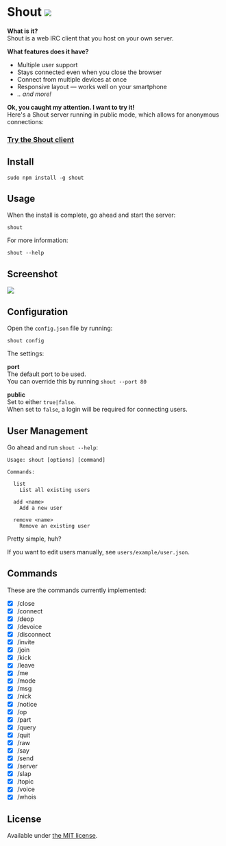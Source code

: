 # Shout [![](https://badge.fury.io/js/shout.png)](https://www.npmjs.org/package/shout)

__What is it?__  
Shout is a web IRC client that you host on your own server.

__What features does it have?__  
- Multiple user support
- Stays connected even when you close the browser
- Connect from multiple devices at once
- Responsive layout — works well on your smartphone
- _.. and more!_

__Ok, you caught my attention. I want to try it!__  
Here's a Shout server running in public mode, which allows for anonymous connections:

### [Try the Shout client](http://shout-irc.com:9000/)

## Install

```
sudo npm install -g shout
```

## Usage

When the install is complete, go ahead and start the server:

```
shout
```

For more information:

```
shout --help
```

## Screenshot

![](https://raw.github.com/erming/shout/master/screenshots/shout.png)

## Configuration

Open the `config.json` file by running:

```
shout config
```

The settings:

__port__  
The default port to be used.  
You can override this by running `shout --port 80`

__public__  
Set to either `true|false`.  
When set to `false`, a login will be required for connecting users.


## User Management

Go ahead and run `shout --help`:

```
Usage: shout [options] [command]

Commands:

  list
    List all existing users
  
  add <name>
    Add a new user
  
  remove <name>
    Remove an existing user
```

Pretty simple, huh?

If you want to edit users manually, see `users/example/user.json`.

## Commands

These are the commands currently implemented:

- [x] /close
- [x] /connect
- [x] /deop
- [x] /devoice
- [x] /disconnect
- [x] /invite
- [x] /join
- [x] /kick
- [x] /leave
- [x] /me
- [x] /mode
- [x] /msg
- [x] /nick
- [x] /notice
- [x] /op
- [x] /part
- [x] /query
- [x] /quit
- [x] /raw
- [x] /say
- [x] /send
- [x] /server
- [x] /slap
- [x] /topic
- [x] /voice
- [x] /whois

## License

Available under [the MIT license](http://mths.be/mit).
